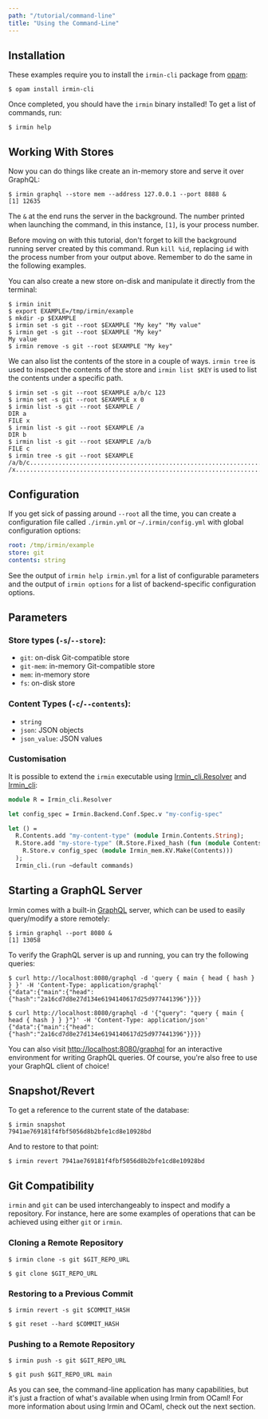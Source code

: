 ```yaml
---
path: "/tutorial/command-line"
title: "Using the Command-Line"
---
```


## Installation

These examples require you to install the `irmin-cli` package from [opam]:

```shell
$ opam install irmin-cli
```

Once completed, you should have the `irmin` binary installed! To get a
list of commands, run:

```shell
$ irmin help
```

## Working With Stores

Now you can do things like create an in-memory store and serve it over GraphQL:

```shell
$ irmin graphql --store mem --address 127.0.0.1 --port 8888 &
[1] 12635
```

The `&` at the end runs the server in the background. The number printed when launching the command, in this
instance, `[1]`, is your process number.

Before moving on with this tutorial, don't forget to kill the background running server created by this command.
Run `kill %id`, replacing `id` with the process number from your output above. Remember to do the same in the following
examples. 

You can also create a new store on-disk and manipulate it directly from the terminal:

```shell
$ irmin init
$ export EXAMPLE=/tmp/irmin/example
$ mkdir -p $EXAMPLE
$ irmin set -s git --root $EXAMPLE "My key" "My value"
$ irmin get -s git --root $EXAMPLE "My key"
My value
$ irmin remove -s git --root $EXAMPLE "My key"
```

We can also list the contents of the store in a couple of ways. `irmin tree` is
used to inspect the contents of the store and `irmin list $KEY` is used to list
the contents under a specific path.

```shell
$ irmin set -s git --root $EXAMPLE a/b/c 123
$ irmin set -s git --root $EXAMPLE x 0
$ irmin list -s git --root $EXAMPLE /
DIR a
FILE x
$ irmin list -s git --root $EXAMPLE /a
DIR b
$ irmin list -s git --root $EXAMPLE /a/b
FILE c
$ irmin tree -s git --root $EXAMPLE
/a/b/c...............................................................................123
/x.....................................................................................0
```

## Configuration

If you get sick of passing around `--root` all the time, you can create a
configuration file called `./irmin.yml` or `~/.irmin/config.yml` with global
configuration options:

```yaml
root: /tmp/irmin/example
store: git
contents: string
```

See the output of `irmin help irmin.yml` for a list of configurable parameters
and the output of `irmin options` for a list of backend-specific configuration
options.

## Parameters

### Store types (`-s`/`--store`):

- `git`: on-disk Git-compatible store
- `git-mem`: in-memory Git-compatible store
- `mem`: in-memory store
- `fs`: on-disk store

### Content Types (`-c`/`--contents`):

- `string`
- `json`: JSON objects
- `json_value`: JSON values

### Customisation

It is possible to extend the `irmin` executable using [Irmin_cli.Resolver] and
[Irmin_cli]:

```ocaml
module R = Irmin_cli.Resolver

let config_spec = Irmin.Backend.Conf.Spec.v "my-config-spec"

let () =
  R.Contents.add "my-content-type" (module Irmin.Contents.String);
  R.Store.add "my-store-type" (R.Store.Fixed_hash (fun (module Contents) ->
    R.Store.v config_spec (module Irmin_mem.KV.Make(Contents)))
  );
  Irmin_cli.(run ~default commands)
```

## Starting a GraphQL Server

Irmin comes with a built-in [GraphQL] server, which can be used to easily
query/modify a store remotely:

```shell
$ irmin graphql --port 8080 &
[1] 13058
```

To verify the GraphQL server is up and running, you can try the following queries:

```shell
$ curl http://localhost:8080/graphql -d 'query { main { head { hash } } }' -H 'Content-Type: application/graphql'
{"data":{"main":{"head":{"hash":"2a16cd7d8e27d134e6194140617d25d977441396"}}}}

$ curl http://localhost:8080/graphql -d '{"query": "query { main { head { hash } } }"}' -H 'Content-Type: application/json'
{"data":{"main":{"head":{"hash":"2a16cd7d8e27d134e6194140617d25d977441396"}}}}
```

You can also visit
[http://localhost:8080/graphql](http://localhost:8080/graphql) for an
interactive environment for writing GraphQL queries. Of course, you're also free
to use your GraphQL client of choice!

## Snapshot/Revert

To get a reference to the current state of the database:

```shell
$ irmin snapshot
7941ae769181f4fbf5056d8b2bfe1cd8e10928bd
```

And to restore to that point:

```shell
$ irmin revert 7941ae769181f4fbf5056d8b2bfe1cd8e10928bd
```

## Git Compatibility

`irmin` and `git` can be used interchangeably to inspect and modify a
repository. For instance, here are some examples of operations that can be
achieved using either `git` or `irmin`.

### Cloning a Remote Repository

```shell
$ irmin clone -s git $GIT_REPO_URL
```

```shell
$ git clone $GIT_REPO_URL
```

### Restoring to a Previous Commit

```shell
$ irmin revert -s git $COMMIT_HASH
```

```shell
$ git reset --hard $COMMIT_HASH
```

### Pushing to a Remote Repository

```shell
$ irmin push -s git $GIT_REPO_URL
```

```shell
$ git push $GIT_REPO_URL main
```

As you can see, the command-line application has many capabilities, but it's
just a fraction of what's available when using Irmin from OCaml! For more
information about using Irmin and OCaml, check out the next section.

<!-- prettier-ignore-start -->
[Irmin_cli.Resolver]: https://mirage.github.io/irmin/irmin-cli/Irmin_cli/Resolver/index.html
[Irmin_cli]: https://mirage.github.io/irmin/irmin-cli/Irmin_cli/index.html
[GraphQL]: https://graphql.org
[opam]: https://github.com/ocaml/opam
<!-- prettier-ignore-end -->
